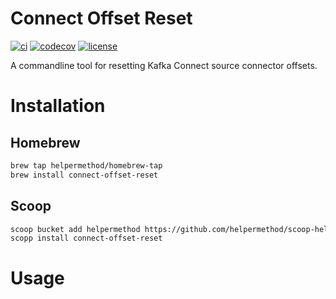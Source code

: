 # Connect Offset Reset

[![ci](https://github.com/helpermethod/connect-offset-reset/actions/workflows/ci.yml/badge.svg)](https://github.com/helpermethod/connect-offset-reset/actions/workflows/ci.yml)
[![codecov](https://codecov.io/gh/helpermethod/connect-offset-reset/branch/main/graph/badge.svg?token=niYlJRkALi)](https://codecov.io/gh/helpermethod/connect-offset-reset)
[![license](https://badgen.net/badge/license/Apache-2.0/blue)](https://github.com/helpermethod/connect-offset-reset/blob/main/LICENSE)

A commandline tool for resetting Kafka Connect source connector offsets.

# Installation

## Homebrew 

```sh
brew tap helpermethod/homebrew-tap
brew install connect-offset-reset
```

## Scoop

```sh
scoop bucket add helpermethod https://github.com/helpermethod/scoop-helpermethod.git
scopp install connect-offset-reset
```

# Usage

